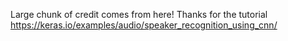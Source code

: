 
Large chunk of credit comes from here! Thanks for the tutorial
https://keras.io/examples/audio/speaker_recognition_using_cnn/